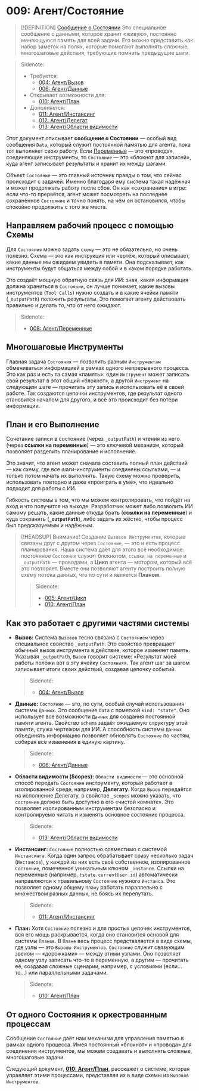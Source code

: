 # 009: Агент/Состояние

> [!DEFINITION] [Сообщение о Состоянии](./000_glossary.md)
> Это специальное сообщение с данными, которое хранит «живую», постоянно меняющуюся память для всей задачи. Его можно представить как набор заметок на полях, которые помогают выполнять сложные, многошаговые действия, требующие помнить предыдущие шаги.

> Sidenote:
> - Требуется:
>   - [004: Агент/Вызов](./004_agent/call.md)
>   - [006: Агент/Данные](./006_agent/data.md)
> - Открывает возможности для:
>   - [010: Агент/План](./010_agent/plan.md)
> - Дополняется:
>   - [011: Агент/Инстансинг](./011_agent/instancing.md)
>   - [012: Агент/Делегат](./012_agent/delegate.md)
>   - [013: Агент/Области видимости](./013_agent/scopes.md)

Этот документ описывает **сообщение о Состоянии** — особый вид сообщения `Data`, который служит постоянной памятью для агента, пока тот выполняет свою работу. Если [Переменные](./008_agent_variables.md) — это «провода», соединяющие инструменты, то `Состояние` — это «блокнот для записей», куда агент записывает результаты и хранит их между шагами.

Объект `Состояние` — это главный источник правды о том, что сейчас происходит с задачей. Именно благодаря ему система такая надёжная и может продолжать работу после сбоя. Он как «сохранение» в игре: если что-то прервётся, агент может посмотреть на последнее сохранённое `Состояние` и точно понять, на чём он остановился, чтобы спокойно продолжить с того же места.

## Направляем рабочий процесс с помощью Схемы

Для `Состояния` можно задать `схему` — это не обязательно, но очень полезно. Схема — это как инструкция или чертёж, который описывает, какие данные мы ожидаем увидеть в памяти. Она подсказывает, как инструменты будут общаться между собой и в каком порядке работать.

Это создаёт мощную обратную связь для ИИ: зная, какая информация должна храниться в `Состоянии`, он лучше понимает, какие вызовы инструментов (`Tool Calls`) нужно создать и в какие ячейки памяти (`_outputPath`) положить результаты. Это помогает агенту действовать правильно и делать то, что от него ожидают.

> Sidenote:
> - [008: Агент/Переменные](./008_agent_variables.md)

## Многошаговые Инструменты

Главная задача `Состояния` — позволить разным `Инструментам` обмениваться информацией в рамках одного непрерывного процесса. Это как раз и есть та самая «память»: один `Инструмент` может записать свой результат в этот общий «блокнот», а другой `Инструмент` на следующем шаге — прочитать эту запись и использовать её в своей работе. Так создаются цепочки инструментов, где результат одного становится началом для другого, и всё это происходит без потери информации.

## План и его Выполнение

Сочетание записи в состояние (через `_outputPath`) и чтения из него (через **ссылки на переменные**) — это ключевой механизм, который позволяет разделить планирование и исполнение.

Это значит, что агент может сначала составить полный план действий — как схему, где все шаги-инструменты соединены ссылками, — и только потом начать их выполнять. Такую схему можно проверить, использовать повторно и даже «проиграть в уме», что идеально подходит для работы с ИИ.

Гибкость системы в том, что мы можем контролировать, что пойдёт на вход и что получится на выходе. Разработчик может либо позволить ИИ самому решать, какие данные откуда брать (**ссылки на переменные**) и куда сохранять (**`_outputPath`**), либо задать их жёстко, чтобы процесс был предсказуемым и надёжным.

> [!HEADSUP] Внимание!
> Создание `Вызовов Инструментов`, которые связаны друг с другом через `Состояние`, — это и есть процесс планирования. Наша система даёт для этого всё необходимое: постоянное `Состояние` служит блокнотом, `ссылки на переменные` и `_outputPath` — проводами, а **Цикл** агента — мотором, который всё это повторяет. Вместе они позволяют агенту построить полную схему потока данных, что по сути и является **Планом**.
>
> > Sidenote:
> >
> > - [005: Агент/Цикл](./005_agent_loop.md)
> > - [010: Агент/План](./010_agent_plan.md)

## Как это работает с другими частями системы

- **Вызов:** Система `Вызовов` тесно связана с `Состоянием` через специальное свойство `_outputPath`. Это свойство превращает обычный вызов инструмента в действие, которое изменяет память. Указывая `_outputPath`, `Вызов` говорит системе: «Результат моей работы положи вот в эту ячейку `Состояния`». Так агент шаг за шагом записывает итоги своих действий, создавая цепочку событий.

  > Sidenote:
  > - [004: Агент/Вызов](./004_agent_call.md)

- **Данные:** `Состояние` — это, по сути, особый случай использования системы `Данных`. Это сообщение `Data` с пометкой `kind: "state"`. Оно использует все возможности `Данных` для создания постоянной памяти агента. Свойство `schema` задаёт ожидаемую структуру этой памяти, служа чертежом для ИИ. А способность системы `Данных` объединять информацию позволяет обновлять `Состояние` по частям, собирая все изменения в единую картину.

  > Sidenote:
  > - [006: Агент/Данные](./006_agent_data.md)

- **Области видимости (Scopes):** `Области видимости` — это основной способ передать `Состояние` инструменту, который работает в изолированной среде, например, **Делегату**. Когда `Вызов` передаётся на исполнение Делегату, в свойстве `_scopes` можно указать, что `состояние` должно быть доступно в его «чистой комнате». Это позволяет изолированным инструментам безопасно и контролируемо читать и изменять основное состояние процесса.

  > Sidenote:
  > - [013: Агент/Области видимости](./013_agent_scopes.md)

- **Инстансинг:** `Состояние` полностью совместимо с системой `Инстансинга`. Когда один запрос обрабатывает сразу несколько задач (`Инстансов`), у каждой из них есть своё собственное, изолированное `Состояние`, помеченное уникальным ключом `_instance`. Ссылки на переменные (например, `†state.currentUser.id`) автоматически направляются к правильному `Состоянию` нужного `Инстанса`. Это позволяет одному общему `Плану` работать параллельно с множеством разных данных, не боясь их перепутать.

  > Sidenote:
  > - [011: Агент/Инстансинг](./011_agent_instancing.md)

- **План:** Хотя `Состояние` полезно и для простых цепочек инструментов, вся его мощь раскрывается, когда оно становится основой для системы `Планов`. В `Плане` весь процесс представляется в виде схемы, где узлы — это `Вызовы Инструментов`. `Состояние` служит связующим звеном — «дорожками» — между этими узлами. Оно позволяет одному узлу записать что-то в переменную, а другим — прочитать её, создавая сложные сценарии, например, с условиями (если... то...) или параллельными задачами.

  > Sidenote:
  > - [010: Агент/План](./010_agent_plan.md)

## От одного Состояния к оркестрованным процессам

Сообщение `Состояние` даёт нам механизм для управления памятью в рамках одного процесса. Имея постоянный «блокнот» и «провода» для соединения инструментов, мы можем создавать и выполнять сложные, многошаговые задачи.

Следующий документ, **[010: Агент/План](./010_agent_plan.md)**, расскажет о системе, которая управляет этими процессами, представляя их в виде схемы из `Вызовов Инструментов`.
